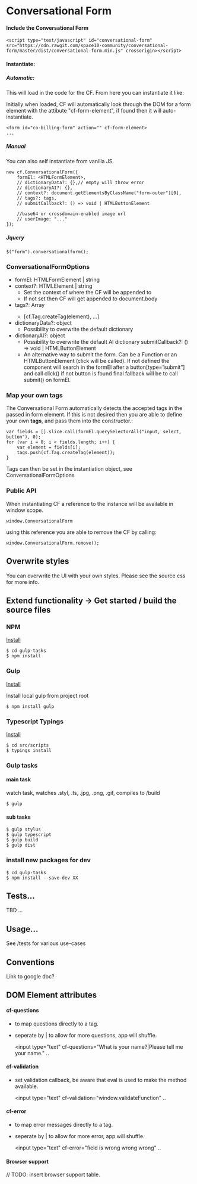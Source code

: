# Conversational Form


#### Include the Conversational Form

	<script type="text/javascript" id="conversational-form" src="https://cdn.rawgit.com/space10-community/conversational-form/master/dist/conversational-form.min.js" crossorigin></script>

#### Instantiate:

##### Automatic:
This will load in the code for the CF. From here you can instantiate it like:

Initially when loaded, CF will automatically look through the DOM for a form element with the attibute "cf-form-element", if found then it will auto-instantiate.
	
	<form id="co-billing-form" action="" cf-form-element>
	...


##### Manual
You can also self instantiate from vanilla JS.

	new cf.ConversationalForm({
		formEl: <HTMLFormElement>,
		// dictionaryData?: {},// empty will throw error
		// dictionaryAI?: {},
		// context?: document.getElementsByClassName("form-outer")[0],
		// tags?: tags,
		// submitCallback?: () => void | HTMLButtonElement
		
		//base64 or crossdomain-enabled image url
		// userImage: "..."
	});

##### Jquery

	$("form").conversationalform();


### ConversationalFormOptions
* formEl: HTMLFormElement | string
* context?: HTMLElement | string
	* Set the context of where the CF will be appended to
	* If not set then CF will get appended to document.body
* tags?: Array<ITag>
	* [cf.Tag.createTag(element), ...]
* dictionaryData?: object
	* Possibility to overwrite the default dictionary
* dictionaryAI?: object
	* Possibility to overwrite the default AI dictionary
submitCallback?: () => void | HTMLButtonElement
	* An alternative way to submit the form. Can be a Function or an HTMLButtonElement (click will be called). If not defined the component will search in the formEl after a button[type=”submit”] and call click() if not button is found final fallback will be to call submit() on formEl.


### Map your own tags
The Conversational Form automatically detects the accepted tags in the passed in form element.
If this is not desired then you are able to define your own **tags**, and pass them into the constructor.:

	var fields = [].slice.call(formEl.querySelectorAll("input, select, button"), 0);
	for (var i = 0; i < fields.length; i++) {
		var element = fields[i];
		tags.push(cf.Tag.createTag(element));
	}

Tags can then be set in the instantiation object, see ConversationalFormOptions


### Public API
When instantiating CF a reference to the instance will be available in window scope. 

	window.ConversationalForm

using this reference you are able to remove the CF by calling:

	window.ConversationalForm.remove();


## Overwrite styles
You can overwrite the UI with your own styles. Please see the source css for more info.




## Extend functionality -> Get started / build the source files

### NPM
[Install](http://blog.npmjs.org/post/85484771375/how-to-install-npm)

	$ cd gulp-tasks
	$ npm install


### Gulp
[Install](https://github.com/gulpjs/gulp/blob/master/docs/getting-started.md)

Install local gulp from project root

	$ npm install gulp


### Typescript Typings
[Install](https://github.com/typings/typings)

	$ cd src/scripts
	$ typings install


### Gulp tasks
#### main task
watch task, watches .styl, .ts, .jpg, .png, .gif, compiles to /build

	$ gulp

#### sub tasks

	$ gulp stylus
	$ gulp typescript
	$ gulp build
	$ gulp dist


### install new packages for dev
	
	$ cd gulp-tasks
	$ npm install --save-dev XX


## Tests...
TBD ...

## Usage...
See /tests for various use-cases


## Conventions
Link to google doc?


## DOM Element attributes


#### cf-questions
* to map questions directly to a tag.
* seperate by | to allow for more questions, app will shuffle.

	<input type="text" cf-questions="What is your name?|Please tell me your name." ..

#### cf-validation
* set validation callback, be aware that eval is used to make the method available.

	<input type="text" cf-validation="window.validateFunction" ..

#### cf-error
* to map error messages directly to a tag.
* seperate by | to allow for more error, app will shuffle.

	<input type="text" cf-error="field is wrong wrong wrong" ..

#### Browser support
// TODO: insert browser support table.